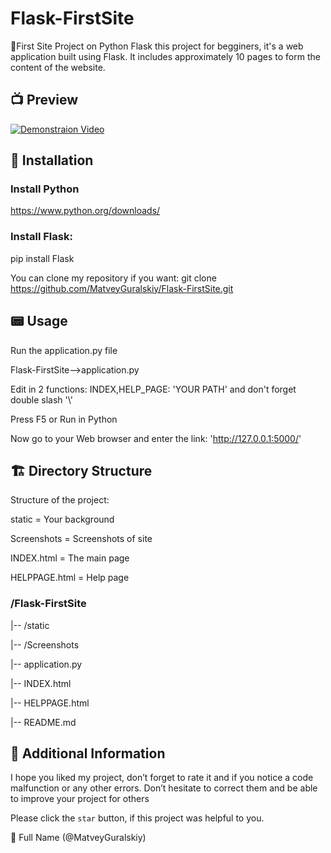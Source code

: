 # Flask-FirstSite
🚀First Site Project on Python Flask this project for begginers, it's a web application built using Flask. It includes approximately 10 pages to form the content of the website.

## 📺 Preview

[![Demonstraion Video](https://img.youtube.com/vi/xGXY5STkIak/maxresdefault.jpg)](https://www.youtube.com/watch?v=xGXY5STkIak)


## 👀 Installation
### Install Python
https://www.python.org/downloads/
### Install Flask:
pip install Flask

You can clone my repository if you want:
git clone https://github.com/MatveyGuralskiy/Flask-FirstSite.git


## 📟 Usage
Run the application.py file

Flask-FirstSite-->application.py

Edit in 2 functions: INDEX,HELP_PAGE: 'YOUR PATH' and don't forget double slash '\\'

Press F5 or Run in Python

Now go to your Web browser and enter the link:
'http://127.0.0.1:5000/'

## 🏗️ Directory Structure

Structure of the project:

static = Your background

Screenshots = Screenshots of site

INDEX.html = The main page

HELPPAGE.html = Help page

### /Flask-FirstSite

 |-- /static

 |-- /Screenshots
       
 |-- application.py
       
 |-- INDEX.html

 |-- HELPPAGE.html
       
 |-- README.md
       
## 📢 Additional Information
I hope you liked my project, don’t forget to rate it and if you notice a code malfunction or any other errors.
Don’t hesitate to correct them and be able to improve your project for others

Please click the `star` button, if this project was helpful to you.

🔴 Full Name (@MatveyGuralskiy)

